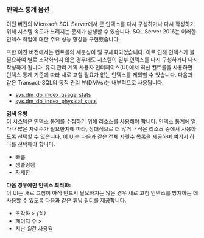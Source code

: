

### <a name="index-stats-options"></a>인덱스 통계 옵션

<!--
This includes/paragraph-content/ file was created when processing vsts sqlbuvsts01 2999014 (5589131).  genemi  2017-07-21

Initially used in:
- relational-databases/maintenance-plans/rebuild-index-task-maintenance-plan.md
- relational-databases/maintenance-plans/reorganize-index-task-maintenance-plan.md
-->


이전 버전의 Microsoft SQL Server에서 큰 인덱스를 다시 구성하거나 다시 작성하기 위해 시스템 속도가 느려지는 문제가 발생할 수 있습니다. SQL Server 2016는 이러한 인덱스 작업에 대한 주요 성능 향상을 구현했습니다.

또한 이전 버전에서는 컨트롤의 세분성이 덜 구체화되었습니다. 이로 인해 인덱스가 불필요하여 별로 조각화되지 않은 경우에도 시스템이 일부 인덱스를 다시 구성하거나 다시 작성하게 됩니다. 유지 관리 계획 사용자 인터페이스(UI)에서 최신 컨트롤을 사용하면 인덱스 통계 기준에 따라 새로 고칠 필요가 없는 인덱스를 제외할 수 있습니다. 다음과 같은 Transact-SQL의 동적 관리 뷰(DMVs)는 내부적으로 사용됩니다.


- [sys.dm_db_index_usage_stats](../../relational-databases/system-dynamic-management-views/sys-dm-db-index-usage-stats-transact-sql.md)
- [sys.dm_db_index_physical_stats](../../relational-databases/system-dynamic-management-views/sys-dm-db-index-physical-stats-transact-sql.md)


 **검색 유형**  
 이 시스템은 인덱스 통계를 수집하기 위해 리소스를 사용해야 합니다. 인덱스 통계에 얼마나 많은 자릿수가 필요한지에 따라, 상대적으로 더 많거나 적은 리소스 중에서 사용하도록 선택할 수 있습니다. 이 UI는 다음과 같은 전체 자릿수 목록을 제공하며 여기서 하나를 선택해야 합니다.


- 빠름
- 샘플링됨
- 자세한


 **다음 경우에만 인덱스 최적화:**  
 이 UI는 새로 고침이 아직 반드시 필요하지는 않은 경우 새로 고침 인덱스를 방지하는 데 사용할 수 있도록 다음과 같은 튜닝 필터를 제공합니다.


- 조각화 &gt; *(%)*
- 페이지 수 &gt;
- 지난 *일*간 사용됨

